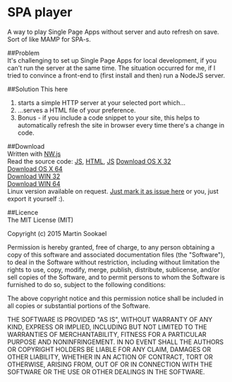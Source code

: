 SPA player
===================

A way to play Single Page Apps without server and auto refresh on save.  
Sort of like MAMP for SPA-s.  

##Problem  
It's challenging to set up Single Page Apps for local development, if you can't run the server at the same time. The situation occurred for me, if I tried to convince a front-end to (first install and then) run a NodeJS server.  

##Solution
This here  
1. starts a simple HTTP server at your selected port which...  
2. ...serves a HTML file of your preference.  
3. Bonus - if you include a code snippet to your site, this helps to automatically refresh the site in browser every time there's a change in code.  

##Download  
Written with [NW.js](http://nwjs.io)  
Read the source code: [JS](https://github.com/jayJs/spa-player/blob/master/script.js), [HTML](https://github.com/jayJs/spa-player/blob/master/index.html), [JS](https://github.com/jayJs/spa-player/blob/master/style.css)
[Download OS X 32](https://github.com/jayJs/spa-player/raw/master/build/osx32.zip)  
[Download OS X 64](https://github.com/jayJs/spa-player/raw/master/build/osx64.zip)  
[Download WIN 32](https://github.com/jayJs/spa-player/raw/master/build/win32.zip)  
[Download WIN 64](https://github.com/jayJs/spa-player/raw/master/build/win64.zip)  
Linux version available on request. [Just mark it as issue here](https://github.com/jayJs/spa-player/issues) or you, just export it yourself :).  

##Licence  
The MIT License (MIT)  

Copyright (c) 2015 Martin Sookael  

Permission is hereby granted, free of charge, to any person obtaining a copy of this software and associated documentation files (the "Software"), to deal in the Software without restriction, including without limitation the rights to use, copy, modify, merge, publish, distribute, sublicense, and/or sell copies of the Software, and to permit persons to whom the Software is furnished to do so, subject to the following conditions:  

The above copyright notice and this permission notice shall be included in all copies or substantial portions of the Software.  

THE SOFTWARE IS PROVIDED "AS IS", WITHOUT WARRANTY OF ANY KIND, EXPRESS OR IMPLIED, INCLUDING BUT NOT LIMITED TO THE WARRANTIES OF MERCHANTABILITY, FITNESS FOR A PARTICULAR PURPOSE AND NONINFRINGEMENT. IN NO EVENT SHALL THE AUTHORS OR COPYRIGHT HOLDERS BE LIABLE FOR ANY CLAIM, DAMAGES OR OTHER LIABILITY, WHETHER IN AN ACTION OF CONTRACT, TORT OR OTHERWISE, ARISING FROM, OUT OF OR IN CONNECTION WITH THE SOFTWARE OR THE USE OR OTHER DEALINGS IN THE SOFTWARE.  
